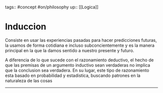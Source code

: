 tags:: #concept  #on/philosophy 
up:: [[Logica]]
# Induccion
Consiste en usar las experiencias pasadas para hacer predicciones futuras, la usamos de forma cotidiana e incluso subconcientemente y es la manera principal en la que la damos sentido a nuestro presente y futuro.

A diferencia de lo que sucede con el razonamiento deductivo, el hecho de que las premisas de un argumento inductivo sean verdaderas no implica que la conclusion sea verdadera. En su lugar, este tipo de razonamiento esta basado en probabilidad y estadistica, buscando patrones en la naturaleza de las cosas
___
